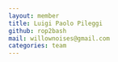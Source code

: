 ```yaml
---
layout: member
title: Luigi Paolo Pileggi
github: rop2bash
mail: willownoises@gmail.com
categories: team
---
```

